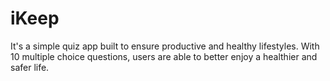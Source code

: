 # iKeep
It's a simple quiz app built to ensure productive and healthy lifestyles. With 10 multiple choice questions, users are able to better enjoy a healthier and safer life.
